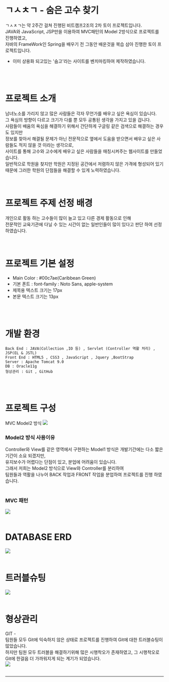 
# ㄱㅅㅊㄱ - 숨은 고수 찾기
ㄱㅅㅊㄱ는 약 2주간 걸쳐 진행된 비트캠프2조의 2차 토이 프로젝트입니다. <br>
JAVA와 JavaScript, JSP만을 이용하여 MVC패턴의 Model 2방식으로 프로젝트를 진행하였고, <br>
자바의 FrameWork인 Spring을 배우기 전 그동안 배운것을 복습 삼아 진행한 토이 프로젝트입니다. <br>
* 이미 상용화 되고있는 '숨고'라는 사이트를 벤치마킹하여 제작하였습니다. <br>
<br>
<br>

# 프로젝트 소개
남녀노소를 가리지 않고 많은 사람들은 각자 무언가를 배우고 싶은 욕심이 있습니다. <br>
그 욕심의 방향이 다르고 크기가 다를 뿐 모두 공통된 생각을 가지고 있을 겁니다. <br>
사람들이 배움의 욕심을 해결하기 위해서 간단하게 구글링 같은 검색으로 해결하는 경우도 있지만 <br>
정보를 찾아서 해결될 문제가 아닌 전문적으로 옆에서 도움을 받으면서 배우고 싶은 사람들도 적지 않을 것 이라는 생각으로, <br>
사이트를 통해 고수와 고수에게 배우고 싶은 사람들을 매칭시켜주는 웹사이트를 만들었습니다. <br>
일반적으로 학원을 찾지만 학원은 지정된 공간에서 저렴하지 않은 가격에 형성되어 있기 때문에 그러한 학원의 단점들을 해결할 수 있게 노력하였습니다. <br>
<br>
<br>

# 프로젝트 주제 선정 배경
개인으로 활동 하는 고수들이 많이 늘고 있고 다른 경제 활동으로 인해 <br>
전문적인 교육기관에 다닐 수 있는 시간이 없는 일반인들이 많이 있다고 판단 하여 선정하였습니다. <br>
<br>
<br>

# 프로젝트 기본 설정
* Main Color : #00c7ae(Caribbean Green)
* 기본 폰트 : font-family : Noto Sans, apple-system
* 제목용 텍스트 크기는 17px
* 본문 텍스트 크기는 13px
<br>
<br>

# 개발 환경
```
Back End : JAVA(Collection ,IO 등) , Servlet (Controller 역활 처리) , JSP(EL & JSTL)
Front End : HTML5 , CSS3 , JavaScript , Jquery ,BootStrap
Server : Apache Tomcat 9.0
DB : Oracle11g 
형상관리 : Git , GitHub
```
<br>
<br>

# 프로젝트 구성
MVC Model2 방식
<img src="https://user-images.githubusercontent.com/76239872/124549561-475b5680-de6a-11eb-9329-8869b24fb1c4.png">
<br>

### Model2 방식 사용이유
Controller와 View를 같은 영역에서 구현하는 Model1 방식은 개발기간에는 다소 짧은 기간이 소요 되겠지만, <br>
유지보수가 어렵다는 단점이 있고, 분업에 어려움이 있습니다. <br>
그래서 저희는 Model2 방식으로 View와 Controller를 분리하여 <br>
팀원들과 역활을 나누어 BACK 작업과 FRONT 작업을 분업하여 프로젝트를 진행 하였습니다. <br>
<br>

### MVC 패턴
<img src="https://user-images.githubusercontent.com/76239872/124560293-9956a900-de77-11eb-912b-c8e561cd47e3.png">
<br>
<br>


# DATABASE ERD 
<img src="https://user-images.githubusercontent.com/76239872/124551498-2d6f4300-de6d-11eb-92d8-3b6f15f79480.png">
<br>
<br>

# 트러블슈팅
<img src="https://user-images.githubusercontent.com/76239872/124552585-b9359f00-de6e-11eb-9013-4d6a0f7bd633.png">
<br>
<br>

# 형상관리
GIT - <br>
팀원들 모두 Git에 익숙하지 않은 상태로 프로젝트를 진행하여 Git에 대한 트러블슈팅이 많았습니다. <br>
하지만 팀원 모두 트러블을 해결하기위해 많은 시행착오가 존재하였고, 그 시행착오로 Git에 한걸음 더 가까워지게 되는 계기가 되었습니다. <br>
<img src="https://user-images.githubusercontent.com/76239872/124552999-2cd7ac00-de6f-11eb-8ec3-2c7e65013b1e.png">
<br>
<br>

<hr>


